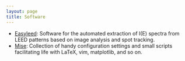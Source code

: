 ```yaml
---
layout: page
title: Software
---
```


- [Easyleed](http://andim.github.io/easyleed/): Software for the automated extraction of I(E) spectra from LEED patterns based on image analysis and spot tracking.
- [Mise](https://github.com/andim/mise): Collection of handy configuration settings and small scripts facilitating life with LaTeX, vim, matplotlib, and so on. 
